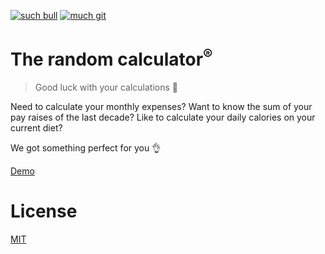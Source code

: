 [![such bull](https://img.shields.io/badge/such-bull-1393d5.svg?style=flat)](https://bullg.it/)
[![much git](https://img.shields.io/badge/very-git-7ED321.svg?style=flat)](https://bullg.it/)

# The random calculator<sup>®</sup>

> Good luck with your calculations :see_no_evil:

Need to calculate your monthly expenses? Want to know the sum of your pay raises of the last decade? Like to calculate your daily calories on your current diet?

We got something perfect for you :ok_hand:

[Demo](https://bullg.it/random-calculator/)


# License

[MIT](license)
